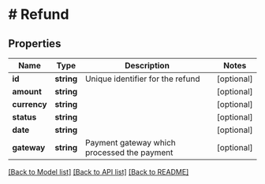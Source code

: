 # # Refund

## Properties

Name | Type | Description | Notes
------------ | ------------- | ------------- | -------------
**id** | **string** | Unique identifier for the refund | [optional]
**amount** | **string** |  | [optional]
**currency** | **string** |  | [optional]
**status** | **string** |  | [optional]
**date** | **string** |  | [optional]
**gateway** | **string** | Payment gateway which processed the payment | [optional]

[[Back to Model list]](../../README.md#models) [[Back to API list]](../../README.md#endpoints) [[Back to README]](../../README.md)
